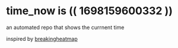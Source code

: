 # time_now is (( 1698159600332 ))

an automated repo that shows the currnent time

inspired by [breakingheatmap](https://github.com/breakingheatmap/breakingheatmap)